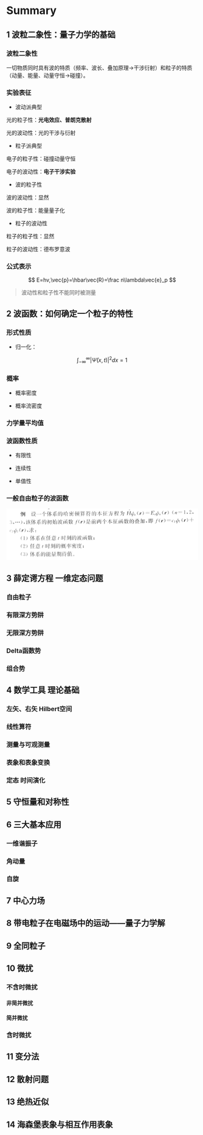 # Summary

## 1 波粒二象性：量子力学的基础

### 波粒二象性

一切物质同时具有波的特质（频率、波长、叠加原理->干涉衍射）和粒子的特质（动量、能量、动量守恒->碰撞）。

### 实验表征

- 波动派典型

光的粒子性：**光电效应、普朗克散射**

光的波动性：光的干涉与衍射

- 粒子派典型

电子的粒子性：碰撞动量守恒

电子的波动性：**电子干涉实验**

- 波的粒子性

波的波动性：显然

波的粒子性：能量量子化

- 粒子的波动性

粒子的粒子性：显然

粒子的波动性：德布罗意波

### 公式表示

$$
E=hv,\vec{p}=\hbar\vec{R}=\frac n\lambda\vec{e}_p
$$

> 波动性和粒子性不能同时被测量

## 2 波函数：如何确定一个粒子的特性

### 形式性质

- 归一化：

$$
\int_{-\infty}^{\infty}|\bar{\Psi}(x,t)|^{2}dx=1
$$

### 概率

- 概率密度

- 概率流密度

### 力学量平均值

### 波函数性质

- 有限性

- 连续性

- 单值性

### 一般自由粒子的波函数

![alt text](image.png)

## 3 薛定谔方程 一维定态问题

### 自由粒子

### 有限深方势阱

### 无限深方势阱

### Delta函数势

### 组合势

## 4 数学工具 理论基础

### 左矢、右矢 Hilbert空间

### 线性算符

### 测量与可观测量

### 表象和表象变换

### 定态 时间演化

## 5 守恒量和对称性

## 6 三大基本应用

### 一维谐振子

### 角动量

### 自旋

## 7 中心力场

## 8 带电粒子在电磁场中的运动——量子力学解

## 9 全同粒子

## 10 微扰

### 不含时微扰

#### 非简并微扰

#### 简并微扰

### 含时微扰

## 11 变分法

## 12 散射问题

## 13 绝热近似

## 14 海森堡表象与相互作用表象